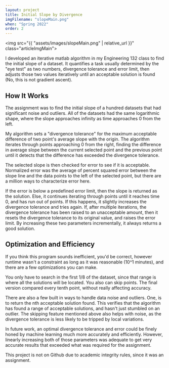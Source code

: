 ```yaml
---
layout: project
title: Initial Slope by Divergence
imgFilename: "slopeMain.png"
when: "Spring 2022"
order: 2
---
```


<img src="{{ "assets/images/slopeMain.png" | relative_url }}" class="articleImgMain">

I developed an iterative matlab algorithm in my Engineering 132 class to find the initial slope of a dataset. It quantifies a task usually determined by the "eye test" as two numbers, divergence tolerance and error limit, then adjusts those two values iteratively until an acceptable solution is found (No, this is not gradient ascent).

## How It Works

The assignment was to find the initial slope of a hundred datasets that had significant noise and outliers. All of the datasets had the same logarithmic shape, where the slope approaches infinity as time approaches 0 from the left.

My algorithm sets a "divergence tolerance" for the maximum acceptable difference of two point's average slope with the origin. The algorithm iterates through points approaching 0 from the right, finding the difference in average slope between the current selected point and the previous point until it detects that the difference has exceeded the divergence tolerance. 

The selected slope is then checked for error to see if it is acceptable. Normalized error was the average of percent squared error between the slope line and the data points to the left of the selected point, but there are a million ways to characterize error here.

If the error is below a predefined error limit, then the slope is returned as the solution. Else, it continues iterating through points until it reaches time 0, and has run out of points. If this happens, it slightly increases the divergence tolerance and tries again. If, after multiple iterations, the divergence tolerance has been raised to an unacceptable amount, then it resets the divergence tolerance to its original value, and raises the error limit. By increasing these two parameters incrementally, it always returns a good solution.

## Optimization and Efficiency

If you think this program sounds inefficient, you'd be correct, however runtime wasn't a constraint as long as it was reasonable (10^1 minutes), and there are a few optimizations you can make. 

You only have to search in the first 1/8 of the dataset, since that range is where all the solutions will be located. You also can skip points. The final version compared every tenth point, without really affecting accuracy.

There are also a few built in ways to handle data noise and outliers. One, is to return the nth acceptable solution found. This verifies that the algorithm has found a range of acceptable solutions, and hasn't just stumbled on an outlier. The skipping feature mentioned above also helps with noise, as the divergence tolerance is less likely to be tripped by local variations.

In future work, an optimal divergence tolerance and error could be finely honed by machine learning much more accurately and efficiently. However, linearly increasing both of those parameters was adequate to get very accurate results that exceeded what was required for the assignment. 

This project is not on Github due to academic integrity rules, since it was an assignment.
